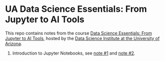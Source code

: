 # UA Data Science Essentials: From Jupyter to AI Tools

This repo contains notes from the course [Data Science Essentials: From Jupyter to AI Tools](https://github.com/ua-datalab/Workshops/wiki), hosted by the [Data Science Institute at the University of Arizona](https://datascience.arizona.edu/).

1. Introduction to Jupyter Notebooks, see [note #1](https://github.com/simonera/ua_python_intro/blob/main/01_intro_to_jupyter_notebooks.ipynb) and [note #2](https://github.com/simonera/ua_python_intro/blob/main/01_1_Intro_to_Python.ipynb). 

